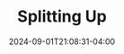 ---
title: "Splitting Up"
date: 2024-09-01T21:08:31-04:00
tags: [snf2024, airplane, aircraft, aviation, aerospace, airshow, snf, florida, us, sun n fun, sun n fun 2024, military, jet, fighter, fighter jet, warbird]
location: "Lakeland Linder International Airport"
imageUrl: "https://live.staticflickr.com/65535/53960018488_b11eeccbae_o.jpg"
width: 3820
height: 1735
---
